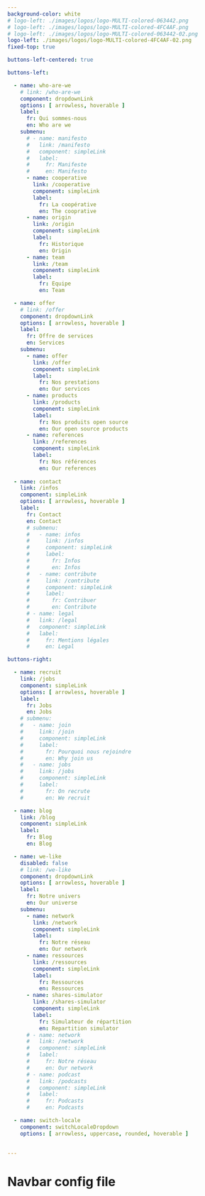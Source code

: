 ```yaml
---
background-color: white
# logo-left: ./images/logos/logo-MULTI-colored-063442.png
# logo-left: ./images/logos/logo-MULTI-colored-4FC4AF.png
# logo-left: ./images/logos/logo-MULTI-colored-063442-02.png
logo-left: ./images/logos/logo-MULTI-colored-4FC4AF-02.png
fixed-top: true

buttons-left-centered: true

buttons-left: 

  - name: who-are-we 
    # link: /who-are-we
    component: dropdownLink
    options: [ arrowless, hoverable ]
    label: 
      fr: Qui sommes-nous
      en: Who are we
    submenu: 
      # - name: manifesto
      #   link: /manifesto
      #   component: simpleLink
      #   label: 
      #     fr: Manifeste
      #     en: Manifesto
      - name: cooperative
        link: /cooperative
        component: simpleLink
        label: 
          fr: La coopérative
          en: The cooprative
      - name: origin
        link: /origin
        component: simpleLink
        label: 
          fr: Historique
          en: Origin
      - name: team
        link: /team
        component: simpleLink
        label: 
          fr: Equipe
          en: Team

  - name: offer 
    # link: /offer
    component: dropdownLink
    options: [ arrowless, hoverable ]
    label: 
      fr: Offre de services
      en: Services
    submenu: 
      - name: offer
        link: /offer
        component: simpleLink
        label: 
          fr: Nos prestations
          en: Our services
      - name: products
        link: /products
        component: simpleLink
        label: 
          fr: Nos produits open source
          en: Our open source products
      - name: references
        link: /references
        component: simpleLink
        label: 
          fr: Nos références
          en: Our references
  
  - name: contact 
    link: /infos
    component: simpleLink
    options: [ arrowless, hoverable ]
    label: 
      fr: Contact
      en: Contact
      # submenu: 
      #   - name: infos
      #     link: /infos
      #     component: simpleLink
      #     label: 
      #       fr: Infos
      #       en: Infos
      #   - name: contribute
      #     link: /contribute
      #     component: simpleLink
      #     label: 
      #       fr: Contribuer
      #       en: Contribute
      # - name: legal
      #   link: /legal
      #   component: simpleLink
      #   label: 
      #     fr: Mentions légales
      #     en: Legal

buttons-right: 

  - name: recruit 
    link: /jobs
    component: simpleLink
    options: [ arrowless, hoverable ]
    label: 
      fr: Jobs
      en: Jobs
    # submenu: 
    #   - name: join
    #     link: /join
    #     component: simpleLink
    #     label: 
    #       fr: Pourquoi nous rejoindre
    #       en: Why join us
    #   - name: jobs
    #     link: /jobs
    #     component: simpleLink
    #     label: 
    #       fr: On recrute
    #       en: We recruit

  - name: blog
    link: /blog
    component: simpleLink
    label: 
      fr: Blog
      en: Blog

  - name: we-like
    disabled: false
    # link: /we-like
    component: dropdownLink
    options: [ arrowless, hoverable ]
    label: 
      fr: Notre univers
      en: Our universe
    submenu:
      - name: network
        link: /network
        component: simpleLink
        label: 
          fr: Notre réseau
          en: Our network
      - name: ressources
        link: /ressources
        component: simpleLink
        label: 
          fr: Ressources
          en: Ressources
      - name: shares-simulator
        link: /shares-simulator
        component: simpleLink
        label: 
          fr: Simulateur de répartition
          en: Repartition simulator
      # - name: network
      #   link: /network
      #   component: simpleLink
      #   label: 
      #     fr: Notre réseau
      #     en: Our network
      # - name: podcast
      #   link: /podcasts
      #   component: simpleLink
      #   label: 
      #     fr: Podcasts
      #     en: Podcasts

  - name: switch-locale
    component: switchLocaleDropdown
    options: [ arrowless, uppercase, rounded, hoverable ]
    

--- 
```


# Navbar config file
